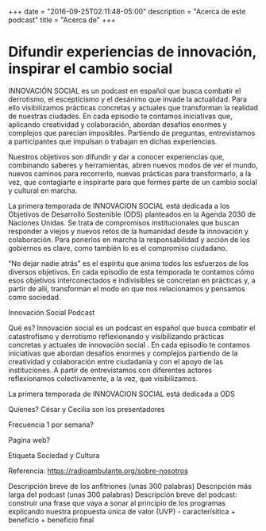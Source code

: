 +++
date = "2016-09-25T02:11:48-05:00"
description = "Acerca de este podcast"
title = "Acerca de"
+++
# Difundir experiencias de innovación, inspirar el cambio social
INNOVACIÓN SOCIAL es un podcast en español que busca combatir el derrotismo, el escepticismo y el desánimo que invade la actualidad. Para ello visibilizamos prácticas concretas y actuales que transforman la realidad de nuestras ciudades. En cada episodio te contamos iniciativas que, aplicando creatividad y colaboración, abordan desafíos enormes y complejos que parecían imposibles. Partiendo de preguntas, entrevistamos a participantes que impulsan o trabajan en dichas experiencias. 

Nuestros objetivos son difundir y dar a conocer experiencias que, combinando saberes y herramientas, abren nuevos modos de ver el mundo, nuevos caminos para recorrerlo, nuevas prácticas para transformarlo, a la vez, que contagiarte e inspirarte para que formes parte de un cambio social y cultural en marcha. 

La primera temporada de INNOVACION SOCIAL está dedicada a los Objetivos de Desarrollo Sostenible (ODS) planteados en la Agenda 2030 de Naciones Unidas. Se trata de compromisos institucionales que buscan responder a viejos y nuevos retos de la humanidad desde la innovación y colaboración. Para ponerlos en marcha la responsabilidad y acción de los gobiernos es clave, como también lo es el compromiso ciudadano. 

“No dejar nadie atrás” es el espíritu que anima todos los esfuerzos de los diversos objetivos. En cada episodio de esta temporada te contamos cómo esos objetivos interconectados e indivisibles se concretan en prácticas y, a partir de allí, transforman el modo en que nos relacionamos y pensamos como sociedad.

Innovación Social Podcast

Qué es?
Innovación social es un podcast en español que busca combatir el catastrofismo y derrotismo reflexionando y visibilizando prácticas concretas y actuales de innovación social . En cada episodio te contamos iniciativas que abordan desafíos enormes y complejos partiendo de la creatividad y colaboración entre ciudadanía y con el apoyo de las instituciones. A partir de entrevistamos con diferentes actores reflexionamos colectivamente, a la vez, que visibilizamos.

La primera temporada de INNOVACION SOCIAL está dedicada a ODS

Quienes?
César y Cecilia son los presentadores 

Frecuencia
1 por semana?

Pagina web?

Etiqueta
Sociedad y Cultura


Referencia: https://radioambulante.org/sobre-nosotros

Descripción breve de los anfitriones (unas 300 palabras)
Descripción más larga del podcast (unas 300 palabras)
Descripción breve del podcast: construir una frase que vaya a sonar al principio de los programas explicando nuestra propuesta única de valor (UVP) - caracterísitica + beneficio + beneficio final
 

